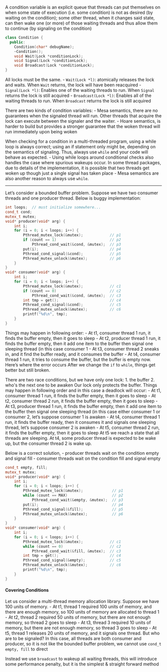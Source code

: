 A condition variable is an explicit queue that threads can put themselves on when some state of execution (i.e. some condition) is not as desired (by waiting on the condition); some other thread, when it changes said state, can then wake one (or more) of those waiting threads and thus allow them to continue (by signaling on the condition)

```c++
class Condition {
  public:
    Condition(char* debugName);  
    ~Condition(); 
    void Wait(Lock *conditionLock); 
    void Signal(Lock *conditionLock);
    void Broadcast(Lock *conditionLock);
}
```

All locks must be the same.
    - `Wait(Lock *l)`: atomically releases the lock and waits. When `Wait` returns, the lock will have been reacquired 
    - `Signal(Lock *l)`: Enables one of the waiting threads to run. When `Signal` returns the lock is still acquired
    - `Broadcast(Lock *l)`: Enables all of the waiting threads to run. When `Broadcast` returns the lock is still acquired




There are two kinds of condition variables:
    - Mesa semantics, there are no guarantees when the signaled thread will run. Other threads that acquire the lock can execute between the signaler and the waiter.
    - Hoare semantics, is harder to build but provides a stronger guarantee that the woken thread will run immediately upon being woken




When checking for a condition in a multi-threaded program, using a while loop is always correct; using an if statement only might be, depending on the semantics of signaling. Thus, always use `while` and your code will behave as expected.
    - Using while loops around conditional checks also handles the case where spurious wakeups occur. In some thread packages, due to details of the implementation, it is possible that two threads get woken up though just a single signal has taken place
    - Mesa semantics are also another reason to always use `while`.

---

Let’s consider a bounded buffer problem. 
Suppose we have two consumer threads and one producer thread. Below is buggy implementation:

```c++
int loops;  // must initialize somewhere...
cond_t cond;
mutex_t mutex;
void* producer(void* arg) {
    int i;
    for (i = 0; i < loops; i++) {
        Pthread_mutex_lock(&mutex);            // p1
        if (count == 1)                        // p2
            Pthread_cond_wait(&cond, &mutex);  // p3
        put(i);                                // p4
        Pthread_cond_signal(&cond);            // p5
        Pthread_mutex_unlock(&mutex);          // p6
    }
}
void* consumer(void* arg) {
    int i;
    for (i = 0; i < loops; i++) {
        Pthread_mutex_lock(&mutex);            // c1
        if (count == 0)                        // c2
            Pthread_cond_wait(&cond, &mutex);  // c3
        int tmp = get();                       // c4
        Pthread_cond_signal(&cond);            // c5
        Pthread_mutex_unlock(&mutex);          // c6
        printf("%d\n", tmp);
    }
}
```

Things may happen in following order:
    - At t1, consumer thread 1 run, it finds the buffer empty, then it goes to sleep
    - At t2, producer thread 1 run, it finds the buffer empty, then it add one item to the buffer then signal one sleeping thread (in this case consumer 1
    - At t3, consumer thread 2 sneaks in, and it find the buffer ready, and it consumes the buffer
    - At t4, consumer thread 1 run, it tries to consume the buffer, but the buffer is empty now. Here’s where the error occurs
After we change the `if` to `while`, things get better but still broken. 




There are two race conditions, but we have only one lock: 
    1. the buffer 
    2. who's the next one to be awaken 
Our lock only protects the buffer. Things may happen in following order and in this case a deadlock will occur:
    - At t1, consumer thread 1 run, it finds the buffer empty, then it goes to sleep
    - At t2, consumer thread 2 run, it finds the buffer empty, then it goes to sleep
    - At t3, producer thread 1 run, it finds the buffer empty, then it add one item to the buffer then signal one sleeping thread (in this case either consumer 1 or consumer 2, let’s suppose consumer 1 is awaken
    - At t4, consumer thread 1 run, it finds the buffer ready, then it consumes it and signals one sleeping thread, let’s suppose consumer 2 is awaken
    - At t5, consumer thread 2 run, it finds the buffer empty, then it goes to sleep
At t5 we reach a state that all threads are sleeping. At t4, some producer thread is expected to be wake up, but the consumer thread 2 is wake up.



Below is a correct solution, 
    - producer threads wait on the condition empty and signal fill
    - consumer threads wait on the condition fill and signal empty

```c++
cond_t empty, fill;
mutex_t mutex;
void* producer(void* arg) {
    int i;
    for (i = 0; i < loops; i++) {
        Pthread_mutex_lock(&mutex);             // p1
        while (count == MAX)                    // p2
            Pthread_cond_wait(&empty, &mutex);  // p3
        put(i);                                 // p4
        Pthread_cond_signal(&fill);             // p5
        Pthread_mutex_unlock(&mutex);           // p6
    }
}
void* consumer(void* arg) {
    int i;
    for (i = 0; i < loops; i++) {
        Pthread_mutex_lock(&mutex);            // c1
        while (count == 0)                     // c2
            Pthread_cond_wait(&fill, &mutex);  // c3
        int tmp = get();                       // c4
        Pthread_cond_signal(&empty);           // c5
        Pthread_mutex_unlock(&mutex);          // c6
        printf("%d\n", tmp);
    }
}
```

#### Covering Conditions
Let us consider a multi-thread memory allocation library. Suppose we have 100 units of memory.
    - At t1, thread 1 required 100 units of memory, and there are enough memory, so 100 units of memory are allocated to thread 1
    - At t2, thread 2 required 50 units of memory, but there are not enough memory, so thread 2 goes to sleep
    - At t3, thread 3 required 10 units of memory, but there are not enough memory, so thread 3 goes to sleep
    - At t5, thread 1 releases 20 units of memory, and it signals one thread. But who are to be signaled?
    In this case, all threads are both consumer and producer, so it is not like the bounded buffer problem, we cannot use `cond_t empty, fill` to direct

Instead we use `broadcast` to wakeup all waiting threads, this will introduce some performance penalty, but it is the simplest & straight forward method 

